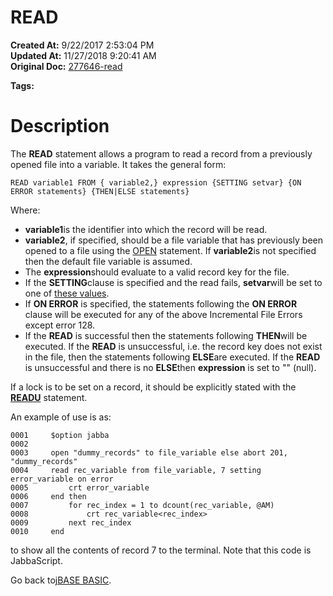 # READ

**Created At:** 9/22/2017 2:53:04 PM  
**Updated At:** 11/27/2018 9:20:41 AM  
**Original Doc:** [277646-read](https://docs.jbase.com/36868-jbase-basic/277646-read)  

**Tags:**
<badge text='record handling' vertical='middle' />

# Description

The **READ** statement allows a program to read a record from a previously opened file into a variable. It takes the general form:

```
READ variable1 FROM { variable2,} expression {SETTING setvar} {ON ERROR statements} {THEN|ELSE statements}
```

Where:

- **variable1**is the identifier into which the record will be read.
- **variable2**, if specified, should be a file variable that has previously been opened to a file using the [OPEN](./../open) statement. If **variable2**is not specified then the default file variable is assumed.
- The **expression**should evaluate to a valid record key for the file.
- If the **SETTING**clause is specified and the read fails, **setvar**will be set to one of [these values](./../incremental-file-errors).
- If **ON ERROR** is specified, the statements following the **ON ERROR** clause will be executed for any of the above Incremental File Errors except error 128.
- If the **READ** is successful then the statements following **THEN**will be executed. If the **READ** is unsuccessful, i.e. the record key does not exist in the file, then the statements following **ELSE**are executed. If the **READ** is unsuccessful and there is no **ELSE**then **expression** is set to "" (null).


If a lock is to be set on a record, it should be explicitly stated with the [**READU**](./../readu) statement.

An example of use is as:

```
0001     $option jabba
0002
0003     open "dummy_records" to file_variable else abort 201, "dummy_records"
0004     read rec_variable from file_variable, 7 setting error_variable on error
0005         crt error_variable
0006     end then
0007         for rec_index = 1 to dcount(rec_variable, @AM)
0008             crt rec_variable<rec_index>
0009         next rec_index
0010     end
```

to show all the contents of record 7 to the terminal. Note that this code is JabbaScript.

Go back to[jBASE BASIC](./../jbase-basic-programmers-reference-guide).
